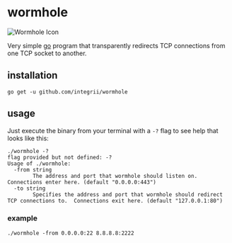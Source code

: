 # wormhole

![Wormhole Icon](https://raw.githubusercontent.com/integrii/wormhole/master/icon.png)

Very simple [go](https://golang.org) program that transparently redirects TCP connections from one TCP socket to another.

## installation
`go get -u github.com/integrii/wormhole`

## usage

Just execute the binary from your terminal with a `-?` flag to see help that looks like this:

```
./wormhole -?
flag provided but not defined: -?
Usage of ./wormhole:
  -from string
    	The address and port that wormhole should listen on.  Connections enter here. (default "0.0.0.0:443")
  -to string
    	Specifies the address and port that wormhole should redirect TCP connections to.  Connections exit here. (default "127.0.0.1:80")
```


### example

`./wormhole -from 0.0.0.0:22 8.8.8.8:2222`

